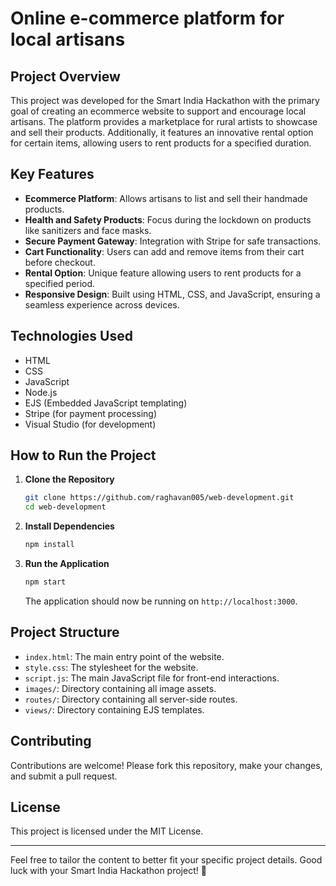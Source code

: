 # Online e-commerce platform for local artisans

## Project Overview
This project was developed for the Smart India Hackathon with the primary goal of creating an ecommerce website to support and encourage local artisans. The platform provides a marketplace for rural artists to showcase and sell their products. Additionally, it features an innovative rental option for certain items, allowing users to rent products for a specified duration.

## Key Features
- **Ecommerce Platform**: Allows artisans to list and sell their handmade products.
- **Health and Safety Products**: Focus during the lockdown on products like sanitizers and face masks.
- **Secure Payment Gateway**: Integration with Stripe for safe transactions.
- **Cart Functionality**: Users can add and remove items from their cart before checkout.
- **Rental Option**: Unique feature allowing users to rent products for a specified period.
- **Responsive Design**: Built using HTML, CSS, and JavaScript, ensuring a seamless experience across devices.

## Technologies Used
- HTML
- CSS
- JavaScript
- Node.js
- EJS (Embedded JavaScript templating)
- Stripe (for payment processing)
- Visual Studio (for development)

## How to Run the Project
1. **Clone the Repository**
    ```sh
    git clone https://github.com/raghavan005/web-development.git
    cd web-development
    ```

2. **Install Dependencies**
    ```sh
    npm install
    ```

3. **Run the Application**
    ```sh
    npm start
    ```
   The application should now be running on `http://localhost:3000`.

## Project Structure
- `index.html`: The main entry point of the website.
- `style.css`: The stylesheet for the website.
- `script.js`: The main JavaScript file for front-end interactions.
- `images/`: Directory containing all image assets.
- `routes/`: Directory containing all server-side routes.
- `views/`: Directory containing EJS templates.

## Contributing
Contributions are welcome! Please fork this repository, make your changes, and submit a pull request.

## License
This project is licensed under the MIT License.

---

Feel free to tailor the content to better fit your specific project details. Good luck with your Smart India Hackathon project! 🚀
